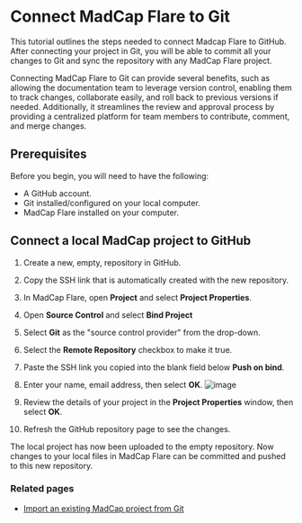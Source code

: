 # Connect MadCap Flare to Git
This tutorial outlines the steps needed to connect Madcap Flare to GitHub. After connecting your project in Git, you will be able to commit all your changes to Git and sync the repository with any MadCap Flare project. 

Connecting MadCap Flare to Git can provide several benefits, such as allowing the documentation team to leverage version control, enabling them to track changes, collaborate easily, and roll back to previous versions if needed. Additionally, it streamlines the review and approval process by providing a centralized platform for team members to contribute, comment, and merge changes. 

## Prerequisites
Before you begin, you will need to have the following:

- A GitHub account.
- Git installed/configured on your local computer.
- MadCap Flare installed on your computer.

## Connect a local MadCap project to GitHub
1. Create a new, empty, repository in GitHub.
2. Copy the SSH link that is automatically created with the new repository.
3. In MadCap Flare, open **Project** and select **Project Properties**.
4. Open **Source Control** and select **Bind Project**
5. Select **Git** as the "source control provider" from the drop-down.
6. Select the **Remote Repository** checkbox to make it true.
7. Paste the SSH link you copied into the blank field below **Push on bind**.
8. Enter your name, email address, then select **OK**.
   ![image](https://github.com/mcmillanpl/Sample/assets/156026947/22c739e4-b687-4bda-8dc4-3041c4a7764c)

9. Review the details of your project in the **Project Properties** window, then select **OK**.
10. Refresh the GitHub repository page to see the changes.

The local project has now been uploaded to the empty repository. Now changes to your local files in MadCap Flare can be committed and pushed to this new repository. 

### Related pages
- [Import an existing MadCap project from Git](https://github.com/mcmillanpl/Sample/edit/main/tutorials/import-existing-madcap-to-git.md)
